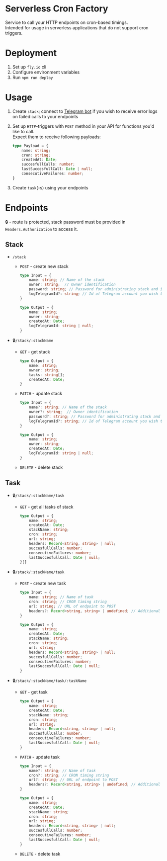 # Serverless Cron Factory

Service to call your HTTP endpoints on cron-based timings.  
Intended for usage in serverless applications that do not support cron triggers.

# Deployment

1.  Set up `fly.io` cli
2.  Configure environment variables
3.  Run `npm run deploy`

# Usage

1.  Create `stack`; connect to [Telegram bot](https://t.me/serverless_cron_facroty_bot) if you wish to receive error logs on failed calls to your endpoints
2.  Set up `HTTP`-triggers with `POST` method in your API for functions you'd like to call.  
    Expect them to receive following payloads:

    ```Typescript
    type Payload = {
        name: string;
        cron: string;
        createdAt: Date;
        succesfullCalls: number;
        lastSuccesfullCall: Date | null;
        consecutiveFailures: number;
    }
    ```

3.  Create `task`(-s) using your endpoints

# Endpoints

:lock: - route is protected, stack password must be provided in `Headers.Authorization` to access it.

## Stack

-   `/stack`

    -   `POST` - create new stack

        ```Typescript
        type Input = {
            name: string; // Name of the stack
            owner: string;  // Owner identification
            password: string; // Password for administrating stack and it's tasks. 6-30 symbols.
            logTelegramId?: string; // Id of Telegram account you wish to receive possible error logs on
        }

        type Output = {
            name: string;
            owner: string;
            createdAt: Date;
            logTelegramId: string | null;
        }
        ```

-   :lock:`/stack/:stackName`

    -   `GET` - get stack

        ```Typescript
        type Output = {
            name: string;
            owner: string;
            tasks: string[];
            createdAt: Date;
        }
        ```

    -   `PATCH` - update stack

        ```Typescript
        type Input = {
            name?: string; // Name of the stack
            owner?: string;  // Owner identification
            password?: string; // Password for administrating stack and it's tasks. 6-30 symbols.
            logTelegramId?: string; // Id of Telegram account you wish to receive possible error logs on
        }

        type Output = {
            name: string;
            owner: string;
            createdAt: Date;
            logTelegramId: string | null;
        }
        ```

    -   `DELETE` - delete stack

## Task

-   :lock:`/stack/:stackName/task`

    -   `GET` - get all tasks of stack

        ```Typescript
        type Output = {
            name: string;
            createdAt: Date;
            stackName: string;
            cron: string;
            url: string;
            headers: Record<string, string> | null;
            succesfullCalls: number;
            consecutiveFailures: number;
            lastSuccesfullCall: Date | null;
        }[]
        ```

-   :lock:`/stack/:stackName/task`

    -   `POST` - create new task

        ```Typescript
        type Input = {
            name: string; // Name of task
            cron: string; // CRON timing string
            url: string; // URL of endpoint to POST
            headers?: Record<string, string> | undefined; // Additional headers to add to requests
        }

        type Output = {
            name: string;
            createdAt: Date;
            stackName: string;
            cron: string;
            url: string;
            headers: Record<string, string> | null;
            succesfullCalls: number;
            consecutiveFailures: number;
            lastSuccesfullCall: Date | null;
        }
        ```

-   :lock:`/stack/:stackName/task/:taskName`

    -   `GET` - get task

        ```Typescript
        type Output = {
            name: string;
            createdAt: Date;
            stackName: string;
            cron: string;
            url: string;
            headers: Record<string, string> | null;
            succesfullCalls: number;
            consecutiveFailures: number;
            lastSuccesfullCall: Date | null;
        }
        ```

    -   `PATCH` - update task

        ```Typescript
        type Input = {
            name?: string; // Name of task
            cron?: string; // CRON timing string
            url?: string; // URL of endpoint to POST
            headers?: Record<string, string> | undefined; // Additional headers to add to requests
        }

        type Output = {
            name: string;
            createdAt: Date;
            stackName: string;
            cron: string;
            url: string;
            headers: Record<string, string> | null;
            succesfullCalls: number;
            consecutiveFailures: number;
            lastSuccesfullCall: Date | null;
        }
        ```

    -   `DELETE` - delete task

```

```
